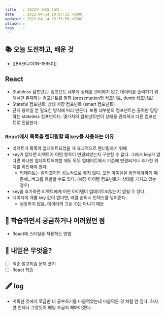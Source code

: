 ```yaml
---
title   : 2022년 04월 14일 
date    : 2022-04-14 10:07:32 +0900
updated : 2022-04-14 23:35:56 +0900
aliases : 
tags    : 
---
```

## 📚 오늘 도전하고, 배운 것
- [[BAEKJOON-15650]]

## React
- Stateless 컴포넌트: 컴포넌트 내부에 상태를 관리하지 않고 데이터를 출력하기 위해서만 존재하는 컴포넌트를 말함 (presentation형 컴포넌트, dumb 컴포넌트)
- Stateful 컴포넌트: 상태 저장 컴포넌트 (smart 컴포넌트)
- 단지 용어일 뿐 필요한 방식에 따라 만든다. 보통 대부분의 컴포넌트는 출력만 담당하는 stateless 컴포넌트다. 몇가지의 컴포넌트만이 상태를 관리하고 다른 컴포넌트로 전달한다.

### React에서 목록을 렌더링할 때 key를 사용하는 이유
- 리액트가 목록이 업데이트되었을 때 효과적으로 렌더링하기 위해
- key가 없다면 리액트가 어떤 항목이 변경되었는지 구분할 수 없다. 그래서 key가 없다면 하나만 업데이트해야할 때도 모두 업데이트해서 기존에 변경되거나 추가한 위치를 확인해야 한다.
	- 업데이트는 잘되겠지만 성능적으로 좋지 않다. 모든 아이템을 확인해야하기 때문에...버그를 유발할 수도 있다. (해당 아이템 컴포넌트가 상태를 가지고 있는 경우)
- key를 추가하면 리액트에게 어떤 아이템이 업데이트되었는지 알릴 수 있다.
- 데이터에 개별 key 값이 없다면, 배열 순회시 인덱스를 넣어준다.
	- 권장하지 않음, 데이터의 고유 ID는 아니기 때문

## 🤔 학습하면서 궁금하거나 어려웠던 점 
- React에 스타일을 적용하는 방법

## 🌅 내일은 무엇을?
- [ ] 백준 알고리즘 문제 풀기
- [ ] React 학습

## 🖋 log
- 계획한 것에서 쪼금만 더 공부하기를 마음먹었는데 마음먹은 것 처럼 안 된다. 하지만 언제나 그랬듯이 매일 조금씩 해봐야겠다.

